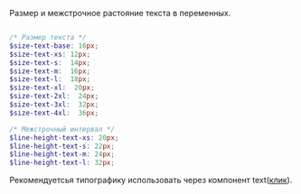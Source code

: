 Размер и межстрочное растояние текста в переменных.

```scss

/* Размер текста */
$size-text-base: 16px;
$size-text-xs: 12px;
$size-text-s:  14px; 
$size-text-m:  16px;
$size-text-l:  18px;
$size-text-xl:  20px;
$size-text-2xl:  24px;
$size-text-3xl:  32px;
$size-text-4xl:  36px;

/* Межстрочный интервал */
$line-height-text-xs: 20px;
$line-height-text-s: 22px;
$line-height-text-m: 24px;
$line-height-text-l: 32px;

```

Рекомендуетсья  типографику использовать через компонент text([клик](https://viritsa.ru/)).